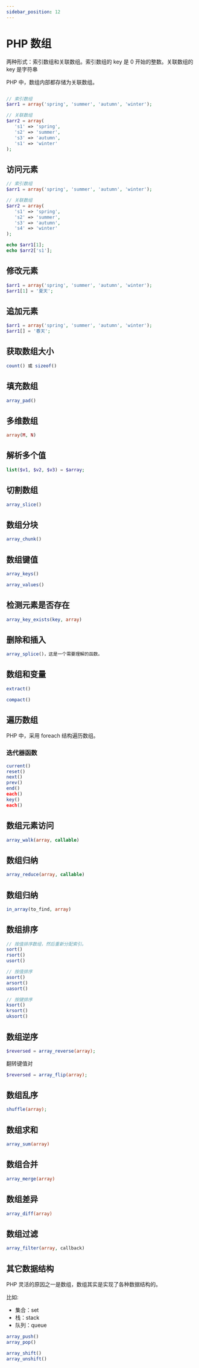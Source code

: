 ```yaml
---
sidebar_position: 12
---
```


# PHP 数组

两种形式：索引数组和关联数组。索引数组的 key 是 0 开始的整数。关联数组的 key 是字符串

PHP 中，数组内部都存储为关联数组。

```php showLineNumbers

// 索引数组
$arr1 = array('spring', 'summer', 'autumn', 'winter');

// 关联数组
$arr2 = array(
   's1' => 'spring', 
   's2' => 'summer', 
   's3' => 'autumn', 
   's1' => 'winter'
);

```

## 访问元素

```php showLineNumbers
// 索引数组
$arr1 = array('spring', 'summer', 'autumn', 'winter');

// 关联数组
$arr2 = array(
   's1' => 'spring', 
   's2' => 'summer', 
   's3' => 'autumn', 
   's4' => 'winter'
);

echo $arr1[1];
echo $arr2['s1'];
```

## 修改元素

```php showLineNumbers
$arr1 = array('spring', 'summer', 'autumn', 'winter');
$arr1[1] = '夏天';
```

## 追加元素

```php showLineNumbers
$arr1 = array('spring', 'summer', 'autumn', 'winter');
$arr1[] = '春天';
```

## 获取数组大小

```php showLineNumbers
count() 或 sizeof()
```

## 填充数组

```php showLineNumbers
array_pad()
```

## 多维数组

```php showLineNumbers
array(M, N)
```

## 解析多个值

```php showLineNumbers
list($v1, $v2, $v3) = $array;
```

## 切割数组

```php showLineNumbers
array_slice()
```

## 数组分块

```php showLineNumbers
array_chunk()
```

## 数组键值

```php showLineNumbers
array_keys()
```

```php showLineNumbers
array_values()
```

## 检测元素是否存在

```php showLineNumbers
array_key_exists(key, array)
```

## 删除和插入

```php showLineNumbers
array_splice()，这是一个需要理解的函数。
```

## 数组和变量

```php showLineNumbers
extract() 

compact()
```

## 遍历数组

PHP 中，采用 foreach 结构遍历数组。

### 迭代器函数

```php showLineNumbers
current()
reset()
next()
prev()
end()
each()
key()
each()
```

## 数组元素访问

```php showLineNumbers
array_walk(array, callable)
```

## 数组归纳

```php showLineNumbers
array_reduce(array, callable)
```

## 数组归纳

```php showLineNumbers
in_array(to_find, array)
```

## 数组排序

```php showLineNumbers
// 按值排序数组，然后重新分配索引。
sort()
rsort()
usort() 

// 按值排序
asort()
arsort()
uasort() 

// 按键排序
ksort()
krsort()
uksort() 
```

## 数组逆序

```php showLineNumbers
$reversed = array_reverse(array);
```

翻转键值对

```php showLineNumbers
$reversed = array_flip(array);
```

## 数组乱序

```php showLineNumbers
shuffle(array);
```

## 数组求和

```php showLineNumbers
array_sum(array)
```

## 数组合并

```php showLineNumbers
array_merge(array)
```

## 数组差异

```php showLineNumbers
array_diff(array)
```

## 数组过滤

```php showLineNumbers
array_filter(array, callback)
```

## 其它数据结构

PHP 灵活的原因之一是数组，数组其实是实现了各种数据结构的。

比如:

- 集合：set
- 栈：stack
- 队列：queue

```php showLineNumbers
array_push()
array_pop()

array_shift()
array_unshift()
```
